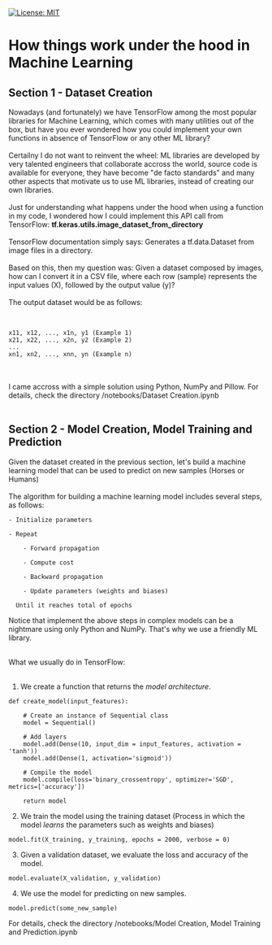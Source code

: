 [![License: MIT](https://img.shields.io/badge/License-MIT-yellow.svg)](https://opensource.org/licenses/MIT)

# How things work under the hood in Machine Learning

## Section 1 - Dataset Creation

Nowadays (and fortunately) we have TensorFlow among the most popular libraries for Machine Learning, which comes with many utilities out of the box, but have you ever wondered how you could implement your own functions in absence of TensorFlow or any other ML library?
<br/>
<br/>
Certailny I do not want to reinvent the wheel: ML libraries are developed by very talented engineers that collaborate accross the world, source code is available for everyone, they have become "de facto standards" and many other aspects that motivate us to use ML libraries, instead of creating our own libraries.
<br/>
<br/>
Just for understanding what happens under the hood when using a function in my code, I wondered how I could implement this API call from TensorFlow: <b>tf.keras.utils.image_dataset_from_directory</b> 
<br/>
<br/>
TensorFlow documentation simply says: Generates a tf.data.Dataset from image files in a directory.
<br/>
<br/>
Based on this, then my question was: Given a dataset composed by images, how can I convert it in a CSV file, where each row (sample) represents the input values (X), followed by the output value (y)?
<br/>
<br/>
The output dataset would be as follows: 
<br/>
<br/>

```

x11, x12, ..., x1n, y1 (Example 1)
x21, x22, ..., x2n, y2 (Example 2)
...
xn1, xn2, ..., xnn, yn (Example n)

```
<br/>
<br/>
I came accross with a simple solution using Python, NumPy and Pillow. For details, check the directory /notebooks/Dataset Creation.ipynb
<br/>
<br/>

## Section 2 - Model Creation, Model Training and Prediction

Given the dataset created in the previous section, let's build a machine learning model that can be used to predict on new samples (Horses or Humans)
<br/>
<br/>
The algorithm for building a machine learning model includes several steps, as follows:

```
- Initialize parameters

- Repeat

    - Forward propagation
    
    - Compute cost
    
    - Backward propagation
    
    - Update parameters (weights and biases)

  Until it reaches total of epochs 
```

Notice that implement the above steps in complex models can be a nightmare using only Python and NumPy. That's why we use a friendly ML library.

<br/>
What we usually do in TensorFlow:
<br/>
<br/>

1. We create a function that returns the *model architecture*.

```
def create_model(input_features):
    
    # Create an instance of Sequential class
    model = Sequential()
    
    # Add layers
    model.add(Dense(10, input_dim = input_features, activation = 'tanh')) 
    model.add(Dense(1, activation='sigmoid'))
    
    # Compile the model
    model.compile(loss='binary_crossentropy', optimizer='SGD', metrics=['accuracy'])
    
    return model
```

2. We train the model using the training dataset (Process in which the model *learns* the parameters such as weights and biases)

```
model.fit(X_training, y_training, epochs = 2000, verbose = 0)
```

3. Given a validation dataset, we evaluate the loss and accuracy of the model.

```
model.evaluate(X_validation, y_validation)
```

4. We use the model for predicting on new samples.

```
model.predict(some_new_sample)

```
For details, check the directory /notebooks/Model Creation, Model Training and Prediction.ipynb
